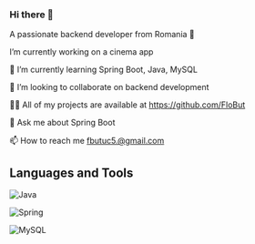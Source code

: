 ### Hi there 👋

A passionate backend developer from Romania 🔭 

I’m currently working on a cinema app

🌱 I’m currently learning Spring Boot, Java, MySQL

👯 I’m looking to collaborate on backend development

👨‍💻 All of my projects are available at https://github.com/FloBut

💬 Ask me about Spring Boot

📫 How to reach me fbutuc5.@gmail.com

## Languages and Tools

![Java](https://img.shields.io/badge/java-%23ED8B00.svg?style=for-the-badge&logo=openjdk&logoColor=white)

![Spring](https://img.shields.io/badge/spring-%236DB33F.svg?style=for-the-badge&logo=spring&logoColor=white)

![MySQL](https://img.shields.io/badge/mysql-4479A1.svg?style=for-the-badge&logo=mysql&logoColor=white)
